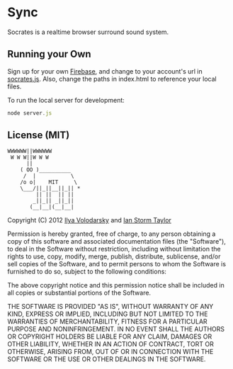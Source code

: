 # Sync
Socrates is a realtime browser surround sound system.

## Running your Own
Sign up for your own [Firebase](https://firebase.com), and change to your account's url in [socrates.js](https://github.com/ivolo/sync/blob/master/index.js). Also, change the paths in index.html to reference your local files.

To run the local server for development:
```javascript
node server.js
```

## License (MIT)

```
WWWWWW||WWWWWW
 W W W||W W W
      ||
    ( OO )__________
     /  |           \
    /o o|    MIT     \
    \___/||_||__||_|| *
         || ||  || ||
        _||_|| _||_||
       (__|__|(__|__|
```


Copyright (C) 2012 [Ilya Volodarsky](https://twitter.com/ivolo) and [Ian Storm Taylor](https://twitter.com/ianstormtaylor)

Permission is hereby granted, free of charge, to any person obtaining a copy of this software and associated documentation files (the "Software"), to deal in the Software without restriction, including without limitation the rights to use, copy, modify, merge, publish, distribute, sublicense, and/or sell copies of the Software, and to permit persons to whom the Software is furnished to do so, subject to the following conditions:

The above copyright notice and this permission notice shall be included in all copies or substantial portions of the Software.

THE SOFTWARE IS PROVIDED "AS IS", WITHOUT WARRANTY OF ANY KIND, EXPRESS OR IMPLIED, INCLUDING BUT NOT LIMITED TO THE WARRANTIES OF MERCHANTABILITY, FITNESS FOR A PARTICULAR PURPOSE AND NONINFRINGEMENT. IN NO EVENT SHALL THE AUTHORS OR COPYRIGHT HOLDERS BE LIABLE FOR ANY CLAIM, DAMAGES OR OTHER LIABILITY, WHETHER IN AN ACTION OF CONTRACT, TORT OR OTHERWISE, ARISING FROM, OUT OF OR IN CONNECTION WITH THE SOFTWARE OR THE USE OR OTHER DEALINGS IN THE SOFTWARE.